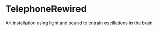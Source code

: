 TelephoneRewired
================

Art installation using light and sound to entrain oscillations in the brain